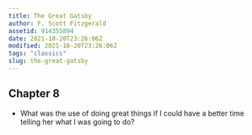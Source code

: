 ```yaml
---
title: The Great Gatsby
author: F. Scott Fitzgerald
assetid: 914355894
date: 2021-10-20T23:26:06Z
modified: 2021-10-20T23:26:06Z
tags: "classics"
slug: the-great-gatsby
---
```


## Chapter 8

*  What was the use of doing great things if I could have a better time telling her what I was going to do?

